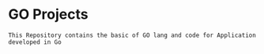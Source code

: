 # GO Projects

    This Repository contains the basic of GO lang and code for Application developed in Go
